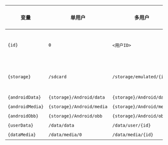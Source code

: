|变量|单用户|多用户|需要root|
|-|-|-|-|
|`{id}`|`0`|`<用户ID>`|仅多用户|
|`{storage}`|`/sdcard`|`/storage/emulated/{id}`|仅多用户|
|`{androidData}`|`{storage}/Android/data`|`{storage}/Android/data`|是|
|`{androidMedia}`|`{storage}/Android/media`|`{storage}/Android/media`|是|
|`{androidObb}`|`{storage}/Android/obb`|`{storage}/Android/obb`|是|
|`{userData}`|`/data/data`|`/data/user/{id}`|是|
|`{dataMedia}`|`/data/media/0`|`/data/media/{id}`|是|
